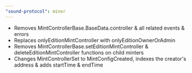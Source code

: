 ```yaml
---
"sound-protocol": minor
---
```


- Removes MintControllerBase.BaseData.controller & all related events & errors
- Replaces onlyEditionMintController with onlyEditionOwnerOrAdmin
- Removes MintControllerBase.setEditionMintController & deleteEditionMintController functions on child minters
- Changes MintControllerSet to MintConfigCreated, indexes the creator's address & adds startTime & endTime
